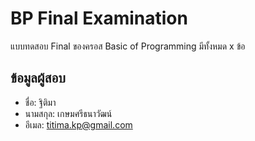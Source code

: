 # BP Final Examination

แบบทดสอบ Final ของครอส Basic of Programming มีทั้งหมด x ข้อ

## ข้อมูลผู้สอบ

- ชื่อ: ฐิติมา
- นามสกุล: เกษมศรีธนาวัฒน์
- อีเมล: titima.kp@gmail.com
